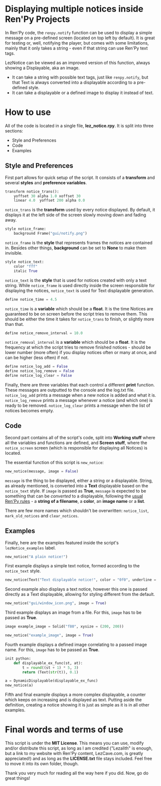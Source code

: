 # Displaying multiple notices inside Ren'Py Projects
In Ren'Py code, the `renpy.notify` function can be used to display a simple message on a pre-defined screen (located on top left by default). It is great for testing or, well, notifying the player, but comes with some limitations, mainly that it only takes a string - even if that string can use Ren'Py text tags.

LezNotice can be viewed as an improved version of this function, always showing a Displayable, aka an image.

- It can take a string with possible text tags, just like `renpy.notify`, but that Text is always converted into a displayable according to a pre-defined style.
- It can take a displayable or a defined image to display it instead of text.

# How to use
All of the code is located in a single file, **lez_notice.rpy**. It is split into three sections:

- Style and Preferences
- Code
- Examples

## Style and Preferences
First part allows for quick setup of the script. It consists of a **transform** and several **styles** and **preference variables**.

```py
transform notice_trans():
    yoffset 30 alpha 1.0 xoffset 30
    linear 4.0  yoffset 200 alpha 0.0
```
`notice_trans` is the **transform** used by every notice displayed. By default, it displays it at the left side of the screen slowly moving down and fading away.

```py
style notice_frame:
    background Frame("gui/notify.png")
```
`notice_frame` is the **style** that represents frames the notices are contained in. Besides other things, **background** can be set to **None** to make them invisible.

```py
style notice_text:
    color "fff"
    italic True
```
`notice_text` is the **style** that is used for notices created with only a text string. While `notice_frame` is used directly inside the screen responsible for displaying the notices, `notice_text` is used for Text displayable generation.

```py
define notice_time = 4.5
```
`notice_time` is a **variable** which should be a **float**. It is the time Notices are guaranteed to be on screen before the script tries to remove them. This should be either the time it takes for `notice_trans` to finish, or slightly more than that.

```py
define notice_remove_interval = 10.0
```
`notice_removal_interval` is a **variable** which should be a **float**. It is the frequency at which the script tries to remove finished notices - should be lower number (more often) if you display notices often or many at once, and can be higher (less often) if not.

```py
define notice_log_add = False
define notice_log_remove = False
define notice_log_clear = False 
```
Finally, there are three variables that each control a different **print** function. These messages are outputted to the console and the log.txt file. `notice_log_add` prints a message when a new notice is added and what it is. `notice_log_remove` prints a message whenever a notice (and which one) is ready to be removed. `notice_log_clear` prints a message when the list of notices becomes empty.

## Code
Second part contains all of the script's code, split into **Working stuff** where all the variables and functions are defined, and **Screen stuff**, where the `notice_screen` screen (which is responsible for displaying all Notices) is located.

The essential function of this script is `new_notice`:
```py
new_notice(message, image = False)
```
`message` is the thing to be displayed, either a string or a displayable. String, as already mentioned, is converted into a **Text** displayable based on the `notice_text` style.
If `image` is passed as **True**, `message` is expected to be something that can be *converted* to a displayable, following the [usual Ren'Py rules](https://www.renpy.org/doc/html/displayables.html#displayables) - a **string of a filename**, a **color**, an **image name** or a **list**.

There are few more names which shouldn't be overwritten: `notice_list`, `mark_old_notices` and `clear_notices`.

## Examples
Finally, here are the examples featured inside the script's `lezNotice_examples` label.

```py
new_notice("A plain notice!")
```
First example displays a simple text notice, formed according to the `notice_text` style.

```py
new_notice(Text("Text displayable notice!", color = "0f0", underline = True))
```
Second example also displays a text notice, however this one is passed directly as a Text displayable, allowing for styling different from the default. 

```py
new_notice("gui/window_icon.png", image = True)
```
Third example displays an image from a file. For this, `image` has to be passed as **True**.

```py
image example_image = Solid("f80", xysize = (200, 200))

new_notice("example_image", image = True)
```
Fourth example displays a defined image correlating to a passed image name. For this, `image` has to be passed as **True**.

```py
init python:
    def displayable_ex_func(st, at):
        t = round((st + 1) * 5, 3)
        return (Text(str(t)), 0.1)

a = DynamicDisplayable(displayable_ex_func)
new_notice(a)
```
Fifth and final example displays a more complex displayable, a counter which keeps on increasing and is displayed as text. Putting aside the definition, creating a notice showing it is just as simple as it is in all other examples.

# Final words and terms of use

This script is under the **MIT License**. This means you can use, modify and/or distribute this script, as long as I am credited ("Lezalith" is enough, but a link to my website with Ren'Py content, LezCave.com, is greatly appreciated!) and as long as the **LICENSE.txt** file stays included. Feel free to move it into its own folder, though.

Thank you very much for reading all the way here if you did. Now, go do great things!